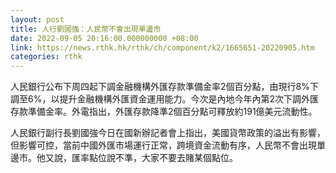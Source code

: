 ```yaml
---
layout: post
title: 人行劉國強：人民幣不會出現單邊市
date: 2022-09-05 20:16:00.000000000 +08:00
link: https://news.rthk.hk/rthk/ch/component/k2/1665651-20220905.htm
categories: rthk
---
```


人民銀行公布下周四起下調金融機構外匯存款準備金率2個百分點，由現行8%下調至6%，以提升金融機構外匯資金運用能力。今次是內地今年內第2次下調外匯存款準備金率。外電指出，外匯存款降準2個百分點可釋放約191億美元流動性。

人民銀行副行長劉國強今日在國新辦記者會上指出，美國貨幣政策的溢出有影響，但影響可控，當前中國外匯市場運行正常，跨境資金流動有序，人民幣不會出現單邊市。他又說，匯率點位說不準，大家不要去賭某個點位。
